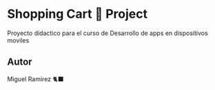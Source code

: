 # Shopping Cart 🛒 Project

Proyecto didactico para el curso de 
Desarrollo de apps en dispositivos moviles

## Autor

Miguel Ramirez 🐈‍⬛